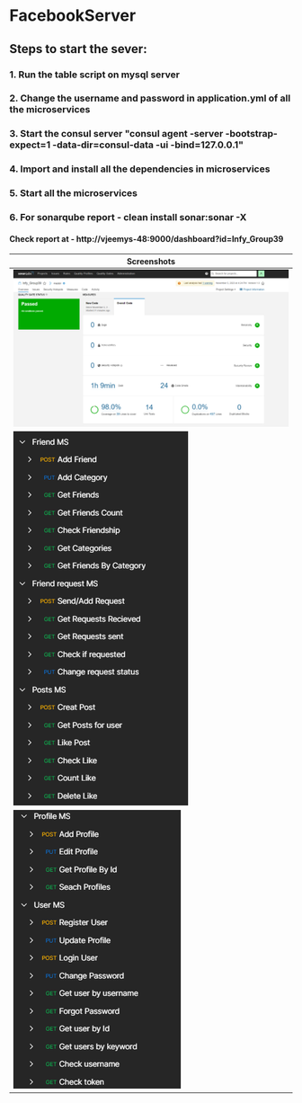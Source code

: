 # FacebookServer

## Steps to start the sever:
### 1. Run the table script on mysql server
### 2. Change the username and password in application.yml of all the microservices
### 3. Start the consul server "consul agent -server -bootstrap-expect=1 -data-dir=consul-data -ui -bind=127.0.0.1"
### 4. Import and install all the dependencies in microservices
### 5. Start all the microservices
### 6. For sonarqube report - clean install sonar:sonar -X
#### Check report at - http://vjeemys-48:9000/dashboard?id=Infy_Group39

| Screenshots |
|---|
| ![](SonarQube-report.png) |
| ![](postman_collection/ss_1.png) |
| ![](postman_collection/ss_2.png) |